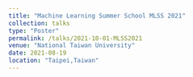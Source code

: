 ```yaml
---
title: "Machine Learning Summer School MLSS 2021"
collection: talks
type: "Poster"
permalink: /talks/2021-10-01-MLSS2021
venue: "National Taiwan University"
date: 2021-08-19
location: "Taipei,Taiwan"
---
```

